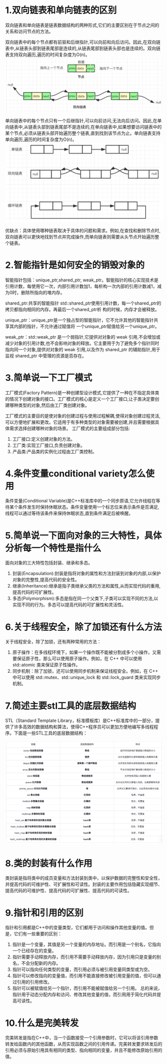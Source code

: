 # 1.双向链表和单向链表的区别
双向链表和单向链表是链表数据结构的两种形式,它们的主要区别在于节点之间的关系和访问节点的方法。

双向链表中的每个节点都有前驱和后继指针,可以向前和向后访问。因此,在双向链表中,从链表头部到链表尾部是连续的,从链表尾部到链表头部也是连续的。双向链表支持双向遍历,遍历的时间复杂度为O(n)。
![](./images/list1.jpg) 

单向链表中的每个节点只有一个后继指针,可以向前访问,无法向后访问。因此,在单向链表中,从链表头部到链表尾部不是连续的,在单向链表中,如果想要访问链表中的某个节点,必须从链表头部开始遍历整个链表,直到找到该节点为止。单向链表支持单向遍历,遍历的时间复杂度为O(n)。
![](./images/list2.jpg)

优缺点：具体使用哪种链表取决于具体的问题和需求。例如,在查找和删除节点时,双向链表可以更快地找到节点并完成操作,而单向链表则需要从头节点开始遍历整个链表。

# 2.智能指针是如何安全的销毁对象的
智能指针包括：unique_ptr,shared_ptr, weak_ptr。智能指针的核心实现技术是引用计数，每使用它一次，内部引用计数加1，每析构一次内部的引用计数减1，减为0时，删除所指向的堆内存。

shared_ptr:共享的智能指针 std::shared_ptr使用引用计数，每一个shared_ptr的拷贝都指向相同的内存。再最后一个shared_ptr析 构的时候，内存才会被释放。

unique_ptr：unique_ptr是一个独占型的智能指针，它不允许其他的智能指针共享其内部的指针，不允许通过赋值将 一个unique_ptr赋值给另一个unique_ptr。

weak_ptr：std::weak_ptr 是一个弱指针,它提供对对象的 weak 引用,不会增加或减少对象的引用计数,也不会影响对象的释放。它主要用于为了避免多个指针同时指向同一个对象,提供对对象的 weak 引用,以及作为 shared_ptr 的辅助指针,用于监视 shared_ptr 中管理的资源是否存在。

# 3.简单说一下工厂模式
工厂模式(Factory Pattern)是一种创建型设计模式,它提供了一种在不指定具体类的情况下创建对象的接口。工厂模式的核心是定义一个工厂接口,让子类决定要创建哪种类型的对象,然后由工厂类创建对象。

工厂模式的主要目的是使对象的创建过程与使用过程解耦,使得对象创建过程灵活,可以方便地扩展和更改。它适用于有多种类型的对象需要被创建,并且需要根据具体需求选择创建哪种对象的场景。
工厂模式的主要组成部分包括:
1. 工厂接口:定义创建对象的方法。
2. 工厂类:实现工厂接口,负责创建对象。
3. 产品类:产品类的实例化过程由工厂类控制。


# 4.条件变量conditional variety怎么使用
条件变量(Conditional Variable)是C++标准库中的一个同步原语,它允许线程在等待某个条件发生时保持休眠状态。条件变量使用一个标志位来表示条件是否满足,线程可以通过等待该条件来保持休眠状态,直到条件满足后被唤醒。

# 5.简单说一下面向对象的三大特性，具体分析每一个特性是指什么
  面向对象的三大特性包括封装、继承和多态。
  1. 封装(Encapsulation):封装是指将对象的属性和方法封装到对象的内部,以保护对象的完整性,提高代码的安全性。
  2. 继承(Inheritance):继承是指子类继承父类的方法和属性,从而实现代码的重用,提高代码的可扩展性。
  3. 多态(Polymorphism):多态是指在同一个父类下,子类可以实现不同的方法,以实现不同的行为。多态可以提高代码的可扩展性和灵活性。

# 6.关于线程安全，除了加锁还有什么方法
关于线程安全，除了加锁，还有两种常用的方法：
1. 原子操作：在多线程环境下，如果一个操作既不能被分割成多个小操作，又需要保证原子性，那么可以使用原子操作。例如，在 C++ 中可以使用 std::atomic 类来保证原子性操作。
2. 同步机制：除了加锁，还可以使用同步机制来保证线程安全。例如，在 C++ 中可以使用 std::mutex、std::unique_lock 和 std::lock_guard 类来实现同步机制。

# 7.简述主要stl工具的底层数据结构
STL（Standard Template Library，标准模板库）是C++标准库中的一部分，提供了许多高效的数据结构和算法，使得C++程序员可以更加方便地编写多线程程序。下面是一些STL工具的底层数据结构：

![](./images/container.png)

# 8.类的封装有什么作用
类封装是指将类中的成员变量和方法封装到类中，以保护数据的完整性和安全性，并提高代码的可维护性、可扩展性和可读性。封装的主要作用包括隐藏实现细节、提高代码的可维护性、提高代码的可扩展性、提高代码的可读性。

# 9.指针和引用的区别
指针和引用都是C++中的变量类型，它们都用于访问和操作其他变量的值。但是，它们有一些重要的区别：
1. 指针是一个变量，其值是另一个变量的内存地址。而引用是一个别名，它指向一个已经存在的变量。
2. 指针需要手动释放内存，而引用不需要手动释放内存，因为引用只是变量的别名，不会分配新的内存。
3. 指针可以指向任何类型的变量，而引用必须与被引用变量同类型或为空。
4. 指针可以修改指向的变量值，而引用不能直接修改被引用变量的值，但可以通过引用的引用修改。
5. 指针可以被赋值给另一个指针，而引用不能被赋值给另一个引用。
总的来说，指针用于动态分配内存和访问、修改其他变量的值，而引用用于简化代码并提高可读性。

# 10.什么是完美转发
完美转发是指在C++中，当一个函数接受一个引用参数时，它可以将该引用参数转发给函数内的其他函数，从而实现函数之间的引用传递。完美转发要求转发后的引用必须与原始引用具有相同的类型、指向相同的变量，并且不能修改原始引用的值。


